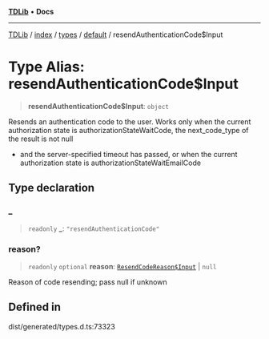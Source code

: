 [**TDLib**](../../../../../../README.md) • **Docs**

***

[TDLib](../../../../../../modules.md) / [index](../../../../../README.md) / [types](../../../README.md) / [default](../README.md) / resendAuthenticationCode$Input

# Type Alias: resendAuthenticationCode$Input

> **resendAuthenticationCode$Input**: `object`

Resends an authentication code to the user. Works only when the current authorization state is authorizationStateWaitCode, the next_code_type of the result is not null

- and the server-specified timeout has passed, or when the current authorization state is authorizationStateWaitEmailCode

## Type declaration

### \_

> `readonly` **\_**: `"resendAuthenticationCode"`

### reason?

> `readonly` `optional` **reason**: [`ResendCodeReason$Input`](ResendCodeReason$Input.md) \| `null`

Reason of code resending; pass null if unknown

## Defined in

dist/generated/types.d.ts:73323
